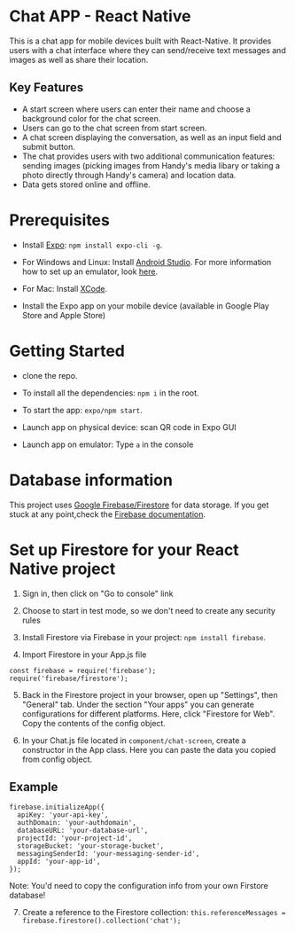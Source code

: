 # Chat APP - React Native

This is a chat app for mobile devices built with React-Native. It provides users with a chat interface where they can send/receive text messages and images as well as share their location.

## Key Features
- A start screen where users can enter their name and choose a background color for the chat screen.
- Users can go to the chat screen from start screen.
- A chat screen displaying the conversation, as well as an input field and submit button.
- The chat provides users with two additional communication features: sending images (picking images from Handy's media libary or taking a photo directly through Handy's camera) and location data.
- Data gets stored online and offline.

# Prerequisites
- Install [Expo](https://expo.dev/): `npm install expo-cli -g`.

- For Windows and Linux: Install [Android Studio](https://developer.android.com/studio).
  For more information how to set up an emulator, look [here](https://docs.expo.dev/workflow/android-studio-emulator/?redirected).

- For Mac: Install [XCode](https://developer.apple.com/xcode/).

- Install the Expo app on your mobile device (available in Google Play Store and Apple Store)

# Getting Started
- clone the repo.
- To install all the dependencies: `npm i` in the root.

- To start the app: `expo/npm start`.

- Launch app on physical device: scan QR code in Expo GUI

- Launch app on emulator: Type `a` in the console

# Database information
This project uses [Google Firebase/Firestore](https://firebase.google.com/) for data storage.
If you get stuck at any point,check the [Firebase documentation](https://firebase.google.com/docs/web/setup).

# Set up Firestore for your React Native project
1. Sign in, then click on "Go to console" link

2. Choose to start in test mode, so we don't need to create any security rules

3. Install Firestore via Firebase in your project: `npm install firebase`.

4. Import Firestore in your App.js file
```
const firebase = require('firebase');
require('firebase/firestore');
```
5. Back in the Firestore project in your browser, open up "Settings", then "General" tab. Under the section "Your apps" you can generate configurations for different platforms. Here, click "Firestore for Web". Copy the contents of the config object.

6. In your Chat.js file located in `component/chat-screen`, create a constructor in the App class. Here you can paste the data you copied from config object.

## Example
```
firebase.initializeApp({
  apiKey: 'your-api-key',
  authDomain: 'your-authdomain',
  databaseURL: 'your-database-url',
  projectId: 'your-project-id',
  storageBucket: 'your-storage-bucket',
  messagingSenderId: 'your-messaging-sender-id',
  appId: 'your-app-id',
});
```
Note: You'd need to copy the configuration info from your own Firstore database!

7. Create a reference to the Firestore collection:
`this.referenceMessages = firebase.firestore().collection('chat');`
